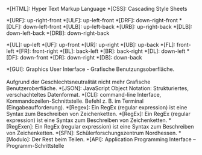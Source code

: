 *[HTML]: Hyper Text Markup Language
*[CSS]: Cascading Style Sheets

*[URF]: up-right-front
*[ULF]: up-left-front
*[DRF]: down-right-front
*[DLF]: down-left-front
*[ULB]: up-left-back
*[URB]: up-right-back
*[DLB]: down-left-back
*[DRB]: down-right-back

*[UL]: up-left
*[UF]: up-front
*[UR]: up-right
*[UB]: up-back
*[FL]: front-left
*[FR]: front-right
*[BL]: back-left
*[BR]: back-right
*[DL]: down-left
*[DF]: down-front
*[DR]: down-right
*[DB]: down-back

*[GUI]: Graphics User Interface - Grafische Benutzungsoberfläche. <br><br>Aufgrund der Geschlechtsneutralität nicht mehr Grafische Benutzeroberfläche.
*[JSON]: JavaScript Object Notation: Strukturiertes, verschachteltes Datenformat.
*[CLI]: command-line Interface, Kommandozeilen-Schnittstelle. Befehl z. B. im Terminal (Eingabeaufforderung).
*[Regex]: Ein RegEx (regular expression) ist eine Syntax zum Beschreiben von Zeichenketten.
*[RegEx]: Ein RegEx (regular expression) ist eine Syntax zum Beschreiben von Zeichenketten.
*[RegExen]: Ein RegEx (regular expression) ist eine Syntax zum Beschreiben von Zeichenketten.
*[SFN]: Schülerforschungszentrum Nordhessen.
*[Modulo]: Der Rest beim Teilen.
*[API]: Application Programming Interface – Programm-Schrittstelle
